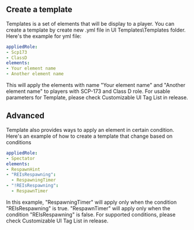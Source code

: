## Create a template
Templates is a set of elements that will be display to a player.  You can create a template by create new .yml file in UI Templates\Templates folder.
Here's the example for yml file:
```yml
appliedRole:
- Scp173
- ClassD
elements:
- Your element name
- Another element name
```
This will apply the elements with name "Your element name" and "Another element name" to players with SCP-173 and Class D role.
For usable parameters for Template, please check Customizable UI Tag List in release.

## Advanced
Template also provides ways to apply an element in certain condition.
Here's an example of how to create a template that change based on conditions
```yml
appliedRole:
- Spectator
elements:
- RespawnHint
- "REIsRespawning":
  - RespawningTimer
- "!REIsRespawning":
  - RespawnTimer
  ```
  In this example, "RespawningTimer" will apply only when the condition "REIsRespawning" is true. "RespawnTimer" will apply only when the condition "REIsRespawning" is false.
  For supported conditions, please check Customizable UI Tag List in release.